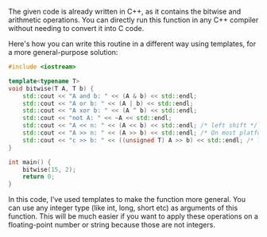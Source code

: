The given code is already written in C++, as it contains the bitwise and arithmetic operations. You can directly run this function in any C++ compiler without needing to convert it into C code.

Here's how you can write this routine in a different way using templates, for a more general-purpose solution:

```cpp
#include <iostream>

template<typename T>
void bitwise(T A, T b) {
    std::cout << "A and b: " << (A & b) << std::endl;
    std::cout << "A or b: " << (A | b) << std::endl;
    std::cout << "A xor b: " << (A ^ b) << std::endl;
    std::cout << "not A: " << ~A << std::endl;
    std::cout << "A << n: " << (A << b) << std::endl; /* left shift */
    std::cout << "A >> n: " << (A >> b) << std::endl; /* On most platforms: arithmetic right shift */
    std::cout << "c >> b: " << ((unsigned T) A >> b) << std::endl; /* logical right shift */
}

int main() {
    bitwise(15, 2);
    return 0;
}
```
In this code, I've used templates to make the function more general. You can use any integer type (like int, long, short etc) as arguments of this function. This will be much easier if you want to apply these operations on a floating-point number or string because those are not integers.
